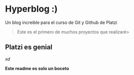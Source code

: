 # Hyperblog  :)
Un blog increible para el curso de Git y Github de Platzi 
> Este es el primero de muchos proyectos que realizaré>

## Platzi es genial

*xd*

**Este readme es solo un boceto**